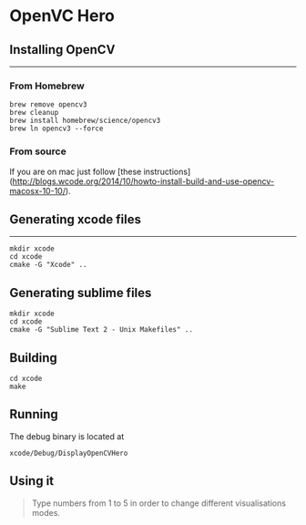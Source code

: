 # OpenVC Hero

## Installing OpenCV
------

### From Homebrew

```
brew remove opencv3
brew cleanup
brew install homebrew/science/opencv3
brew ln opencv3 --force
```

### From source
If you are on mac just follow [these instructions] (http://blogs.wcode.org/2014/10/howto-install-build-and-use-opencv-macosx-10-10/).


## Generating xcode files
------

```
mkdir xcode
cd xcode
cmake -G "Xcode" ..
```

## Generating sublime files

```
mkdir xcode
cd xcode
cmake -G "Sublime Text 2 - Unix Makefiles" ..
```

## Building

```
cd xcode
make
```

## Running

The debug binary is located at

```
xcode/Debug/DisplayOpenCVHero
```
## Using it

> Type numbers from 1 to 5 in order to change different visualisations modes.
